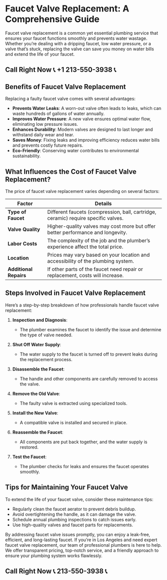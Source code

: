 # Faucet Valve Replacement: A Comprehensive Guide  

Faucet valve replacement is a common yet essential plumbing service that ensures your faucet functions smoothly and prevents water wastage. Whether you’re dealing with a dripping faucet, low water pressure, or a valve that’s stuck, replacing the valve can save you money on water bills and extend the life of your faucet.  

## Call Right Now 📞 +1 213-550-3938 📞

## Benefits of Faucet Valve Replacement  

Replacing a faulty faucet valve comes with several advantages:  

- **Prevents Water Leaks**: A worn-out valve often leads to leaks, which can waste hundreds of gallons of water annually.  
- **Improves Water Pressure**: A new valve ensures optimal water flow, eliminating low pressure issues.  
- **Enhances Durability**: Modern valves are designed to last longer and withstand daily wear and tear.  
- **Saves Money**: Fixing leaks and improving efficiency reduces water bills and prevents costly future repairs.  
- **Eco-Friendly**: Conserving water contributes to environmental sustainability.  

## What Influences the Cost of Faucet Valve Replacement?  

The price of faucet valve replacement varies depending on several factors:  

| **Factor**               | **Details**                                                                 |  
|--------------------------|-----------------------------------------------------------------------------|  
| **Type of Faucet**       | Different faucets (compression, ball, cartridge, ceramic) require specific valves. |  
| **Valve Quality**        | Higher-quality valves may cost more but offer better performance and longevity. |  
| **Labor Costs**          | The complexity of the job and the plumber’s experience affect the total price. |  
| **Location**             | Prices may vary based on your location and accessibility of the plumbing system. |  
| **Additional Repairs**   | If other parts of the faucet need repair or replacement, costs will increase. |  

## Steps Involved in Faucet Valve Replacement  

Here’s a step-by-step breakdown of how professionals handle faucet valve replacement:  

1. **Inspection and Diagnosis**:  
   - The plumber examines the faucet to identify the issue and determine the type of valve needed.  

2. **Shut Off Water Supply**:  
   - The water supply to the faucet is turned off to prevent leaks during the replacement process.  

3. **Disassemble the Faucet**:  
   - The handle and other components are carefully removed to access the valve.  

4. **Remove the Old Valve**:  
   - The faulty valve is extracted using specialized tools.  

5. **Install the New Valve**:  
   - A compatible valve is installed and secured in place.  

6. **Reassemble the Faucet**:  
   - All components are put back together, and the water supply is restored.  

7. **Test the Faucet**:  
   - The plumber checks for leaks and ensures the faucet operates smoothly.  

## Tips for Maintaining Your Faucet Valve  

To extend the life of your faucet valve, consider these maintenance tips:  

- Regularly clean the faucet aerator to prevent debris buildup.  
- Avoid overtightening the handle, as it can damage the valve.  
- Schedule annual plumbing inspections to catch issues early.  
- Use high-quality valves and faucet parts for replacements.  

By addressing faucet valve issues promptly, you can enjoy a leak-free, efficient, and long-lasting faucet. If you’re in Los Angeles and need expert faucet valve replacement, our team of professional plumbers is here to help. We offer transparent pricing, top-notch service, and a friendly approach to ensure your plumbing system works flawlessly.
## Call Right Now 📞 213-550-3938 📞